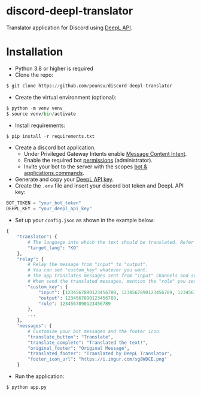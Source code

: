 # discord-deepl-translator
Translator application for Discord using [DeepL API](https://github.com/DeepLcom/deepl-python).

# Installation
* Python 3.8 or higher is required
* Clone the repo:
```python
$ git clone https://github.com/peunsu/discord-deepl-translator
```
* Create the virtual environment (optional):
```python
$ python -m venv venv
$ source venv/bin/activate
```
* Install requirements:
```python
$ pip install -r requirements.txt
```
* Create a discord bot application.
  * Under Privileged Gateway Intents enable [Message Content Intent](https://discord.com/developers/applications).
  * Enable the required bot [permissions](https://discord.com/developers/docs/topics/permissions) (administrator).
  * Invite your bot to the server with the scopes [bot & applications.commands](https://discord.com/developers/applications/).
* Generate and copy your [DeepL API key](https://www.deepl.com/pro-api).
* Create the `.env` file and insert your discord bot token and DeepL API key:
```python
BOT_TOKEN = "your_bot_token"
DEEPL_KEY = "your_deepl_api_key"
```
* Set up your `config.json` as shown in the example below:
```python
{
    "translator": {
        # The language into which the text should be translated. Refer to the DeepL API Docs(https://www.deepl.com/docs-api/translate-text).
        "target_lang": "KO"
    },
    "relay": {
        # Relay the message from "input" to "output".
        # You can set "custom_key" whatever you want.
        # The app translates messages sent from "input" channels and sends them to "output" channel.
        # When send the translated messages, mention the "role" you set below.
        "custom_key": {
            "input": [1234567890123456789, 1234567890123456789, 1234567890123456789],
            "output": 1234567890123456789,
            "role": 1234567890123456789
        },
        ...
    },
    "messages": {
        # Customize your bot messages and the footer icon.
        "translate_button": "Translate",
        "translate_complete": "Translated the text!",
        "original_footer": "Original Message",
        "translated_footer": "Translated by DeepL Translator",
        "footer_icon_url": "https://i.imgur.com/sg8WDCE.png"
    }
```
* Run the application:
```python
$ python app.py
```
